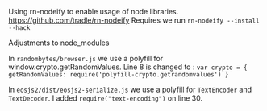 Using rn-nodeify to enable usage of node libraries. https://github.com/tradle/rn-nodeify
Requires we run `rn-nodeify --install --hack`

Adjustments to node_modules

In `randombytes/browser.js` we use a polyfill for window.crypto.getRandomValues. Line 8 is changed to :
`var crypto = { getRandomValues: require('polyfill-crypto.getrandomvalues') }`

In `eosjs2/dist/eosjs2-serialize.js` we use a polyfill for `TextEncoder` and `TextDecoder`. I added `require("text-encoding")` on line 30.